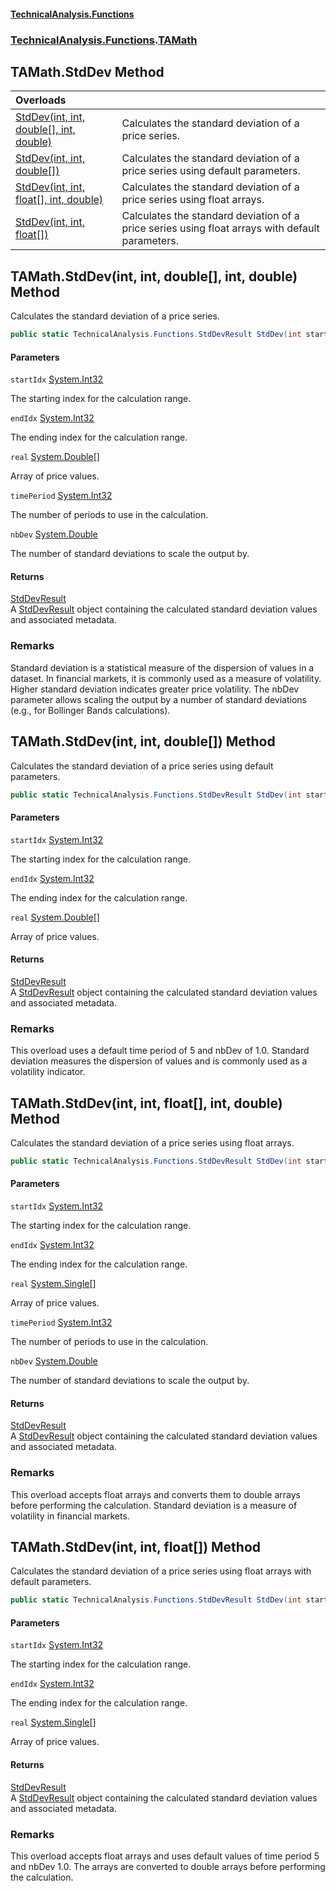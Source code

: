 #### [TechnicalAnalysis\.Functions](Atypical.TechnicalAnalysis.Functions.md 'Atypical\.TechnicalAnalysis\.Functions')
### [TechnicalAnalysis\.Functions](Atypical.TechnicalAnalysis.Functions.md#TechnicalAnalysis.Functions 'TechnicalAnalysis\.Functions').[TAMath](TAMath.md 'TechnicalAnalysis\.Functions\.TAMath')

## TAMath\.StdDev Method

| Overloads | |
| :--- | :--- |
| [StdDev\(int, int, double\[\], int, double\)](TAMath.StdDev.md#TechnicalAnalysis.Functions.TAMath.StdDev(int,int,double[],int,double) 'TechnicalAnalysis\.Functions\.TAMath\.StdDev\(int, int, double\[\], int, double\)') | Calculates the standard deviation of a price series\. |
| [StdDev\(int, int, double\[\]\)](TAMath.StdDev.md#TechnicalAnalysis.Functions.TAMath.StdDev(int,int,double[]) 'TechnicalAnalysis\.Functions\.TAMath\.StdDev\(int, int, double\[\]\)') | Calculates the standard deviation of a price series using default parameters\. |
| [StdDev\(int, int, float\[\], int, double\)](TAMath.StdDev.md#TechnicalAnalysis.Functions.TAMath.StdDev(int,int,float[],int,double) 'TechnicalAnalysis\.Functions\.TAMath\.StdDev\(int, int, float\[\], int, double\)') | Calculates the standard deviation of a price series using float arrays\. |
| [StdDev\(int, int, float\[\]\)](TAMath.StdDev.md#TechnicalAnalysis.Functions.TAMath.StdDev(int,int,float[]) 'TechnicalAnalysis\.Functions\.TAMath\.StdDev\(int, int, float\[\]\)') | Calculates the standard deviation of a price series using float arrays with default parameters\. |

<a name='TechnicalAnalysis.Functions.TAMath.StdDev(int,int,double[],int,double)'></a>

## TAMath\.StdDev\(int, int, double\[\], int, double\) Method

Calculates the standard deviation of a price series\.

```csharp
public static TechnicalAnalysis.Functions.StdDevResult StdDev(int startIdx, int endIdx, double[] real, int timePeriod, double nbDev);
```
#### Parameters

<a name='TechnicalAnalysis.Functions.TAMath.StdDev(int,int,double[],int,double).startIdx'></a>

`startIdx` [System\.Int32](https://docs.microsoft.com/en-us/dotnet/api/System.Int32 'System\.Int32')

The starting index for the calculation range\.

<a name='TechnicalAnalysis.Functions.TAMath.StdDev(int,int,double[],int,double).endIdx'></a>

`endIdx` [System\.Int32](https://docs.microsoft.com/en-us/dotnet/api/System.Int32 'System\.Int32')

The ending index for the calculation range\.

<a name='TechnicalAnalysis.Functions.TAMath.StdDev(int,int,double[],int,double).real'></a>

`real` [System\.Double](https://docs.microsoft.com/en-us/dotnet/api/System.Double 'System\.Double')[\[\]](https://docs.microsoft.com/en-us/dotnet/api/System.Array 'System\.Array')

Array of price values\.

<a name='TechnicalAnalysis.Functions.TAMath.StdDev(int,int,double[],int,double).timePeriod'></a>

`timePeriod` [System\.Int32](https://docs.microsoft.com/en-us/dotnet/api/System.Int32 'System\.Int32')

The number of periods to use in the calculation\.

<a name='TechnicalAnalysis.Functions.TAMath.StdDev(int,int,double[],int,double).nbDev'></a>

`nbDev` [System\.Double](https://docs.microsoft.com/en-us/dotnet/api/System.Double 'System\.Double')

The number of standard deviations to scale the output by\.

#### Returns
[StdDevResult](StdDevResult.md 'TechnicalAnalysis\.Functions\.StdDevResult')  
A [StdDevResult](StdDevResult.md 'TechnicalAnalysis\.Functions\.StdDevResult') object containing the calculated standard deviation values
and associated metadata\.

### Remarks
Standard deviation is a statistical measure of the dispersion of values in a dataset\.
In financial markets, it is commonly used as a measure of volatility\. Higher standard
deviation indicates greater price volatility\. The nbDev parameter allows scaling the
output by a number of standard deviations \(e\.g\., for Bollinger Bands calculations\)\.

<a name='TechnicalAnalysis.Functions.TAMath.StdDev(int,int,double[])'></a>

## TAMath\.StdDev\(int, int, double\[\]\) Method

Calculates the standard deviation of a price series using default parameters\.

```csharp
public static TechnicalAnalysis.Functions.StdDevResult StdDev(int startIdx, int endIdx, double[] real);
```
#### Parameters

<a name='TechnicalAnalysis.Functions.TAMath.StdDev(int,int,double[]).startIdx'></a>

`startIdx` [System\.Int32](https://docs.microsoft.com/en-us/dotnet/api/System.Int32 'System\.Int32')

The starting index for the calculation range\.

<a name='TechnicalAnalysis.Functions.TAMath.StdDev(int,int,double[]).endIdx'></a>

`endIdx` [System\.Int32](https://docs.microsoft.com/en-us/dotnet/api/System.Int32 'System\.Int32')

The ending index for the calculation range\.

<a name='TechnicalAnalysis.Functions.TAMath.StdDev(int,int,double[]).real'></a>

`real` [System\.Double](https://docs.microsoft.com/en-us/dotnet/api/System.Double 'System\.Double')[\[\]](https://docs.microsoft.com/en-us/dotnet/api/System.Array 'System\.Array')

Array of price values\.

#### Returns
[StdDevResult](StdDevResult.md 'TechnicalAnalysis\.Functions\.StdDevResult')  
A [StdDevResult](StdDevResult.md 'TechnicalAnalysis\.Functions\.StdDevResult') object containing the calculated standard deviation values
and associated metadata\.

### Remarks
This overload uses a default time period of 5 and nbDev of 1\.0\. Standard deviation
measures the dispersion of values and is commonly used as a volatility indicator\.

<a name='TechnicalAnalysis.Functions.TAMath.StdDev(int,int,float[],int,double)'></a>

## TAMath\.StdDev\(int, int, float\[\], int, double\) Method

Calculates the standard deviation of a price series using float arrays\.

```csharp
public static TechnicalAnalysis.Functions.StdDevResult StdDev(int startIdx, int endIdx, float[] real, int timePeriod, double nbDev);
```
#### Parameters

<a name='TechnicalAnalysis.Functions.TAMath.StdDev(int,int,float[],int,double).startIdx'></a>

`startIdx` [System\.Int32](https://docs.microsoft.com/en-us/dotnet/api/System.Int32 'System\.Int32')

The starting index for the calculation range\.

<a name='TechnicalAnalysis.Functions.TAMath.StdDev(int,int,float[],int,double).endIdx'></a>

`endIdx` [System\.Int32](https://docs.microsoft.com/en-us/dotnet/api/System.Int32 'System\.Int32')

The ending index for the calculation range\.

<a name='TechnicalAnalysis.Functions.TAMath.StdDev(int,int,float[],int,double).real'></a>

`real` [System\.Single](https://docs.microsoft.com/en-us/dotnet/api/System.Single 'System\.Single')[\[\]](https://docs.microsoft.com/en-us/dotnet/api/System.Array 'System\.Array')

Array of price values\.

<a name='TechnicalAnalysis.Functions.TAMath.StdDev(int,int,float[],int,double).timePeriod'></a>

`timePeriod` [System\.Int32](https://docs.microsoft.com/en-us/dotnet/api/System.Int32 'System\.Int32')

The number of periods to use in the calculation\.

<a name='TechnicalAnalysis.Functions.TAMath.StdDev(int,int,float[],int,double).nbDev'></a>

`nbDev` [System\.Double](https://docs.microsoft.com/en-us/dotnet/api/System.Double 'System\.Double')

The number of standard deviations to scale the output by\.

#### Returns
[StdDevResult](StdDevResult.md 'TechnicalAnalysis\.Functions\.StdDevResult')  
A [StdDevResult](StdDevResult.md 'TechnicalAnalysis\.Functions\.StdDevResult') object containing the calculated standard deviation values
and associated metadata\.

### Remarks
This overload accepts float arrays and converts them to double arrays before performing the calculation\.
Standard deviation is a measure of volatility in financial markets\.

<a name='TechnicalAnalysis.Functions.TAMath.StdDev(int,int,float[])'></a>

## TAMath\.StdDev\(int, int, float\[\]\) Method

Calculates the standard deviation of a price series using float arrays with default parameters\.

```csharp
public static TechnicalAnalysis.Functions.StdDevResult StdDev(int startIdx, int endIdx, float[] real);
```
#### Parameters

<a name='TechnicalAnalysis.Functions.TAMath.StdDev(int,int,float[]).startIdx'></a>

`startIdx` [System\.Int32](https://docs.microsoft.com/en-us/dotnet/api/System.Int32 'System\.Int32')

The starting index for the calculation range\.

<a name='TechnicalAnalysis.Functions.TAMath.StdDev(int,int,float[]).endIdx'></a>

`endIdx` [System\.Int32](https://docs.microsoft.com/en-us/dotnet/api/System.Int32 'System\.Int32')

The ending index for the calculation range\.

<a name='TechnicalAnalysis.Functions.TAMath.StdDev(int,int,float[]).real'></a>

`real` [System\.Single](https://docs.microsoft.com/en-us/dotnet/api/System.Single 'System\.Single')[\[\]](https://docs.microsoft.com/en-us/dotnet/api/System.Array 'System\.Array')

Array of price values\.

#### Returns
[StdDevResult](StdDevResult.md 'TechnicalAnalysis\.Functions\.StdDevResult')  
A [StdDevResult](StdDevResult.md 'TechnicalAnalysis\.Functions\.StdDevResult') object containing the calculated standard deviation values
and associated metadata\.

### Remarks
This overload accepts float arrays and uses default values of time period 5 and nbDev 1\.0\.
The arrays are converted to double arrays before performing the calculation\.